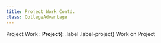 ```yaml
---
title: Project Work Contd.
class: CollegeAdvantage
---
```


Project Work
: **Project**{: .label .label-project} Work on Project
